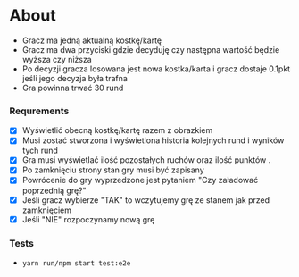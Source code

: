 # About

- Gracz ma jedną aktualną kostkę/kartę
- Gracz ma dwa przyciski gdzie decyduję czy następna wartość będzie wyższa czy niższa
- Po decyzji gracza losowana jest nowa kostka/karta i gracz dostaje 0.1pkt jeśli jego decyzja była trafna
- Gra powinna trwać 30 rund

### Requrements

- [x] Wyświetlić obecną kostkę/kartę razem z obrazkiem
- [x] Musi zostać stworzona i wyświetlona historia kolejnych rund i wyników tych rund
- [x] Gra musi wyświetlać ilość pozostałych ruchów oraz ilość punktów .
- [x] Po zamknięciu strony stan gry musi być zapisany
- [x] Powrócenie do gry wyprzedzone jest pytaniem "Czy załadować poprzednią grę?"
- [x] Jeśli gracz wybierze "TAK" to wczytujemy grę ze stanem jak przed zamknięciem
- [x] Jeśli "NIE" rozpoczynamy nową grę

### Tests

- `yarn run/npm start test:e2e`
